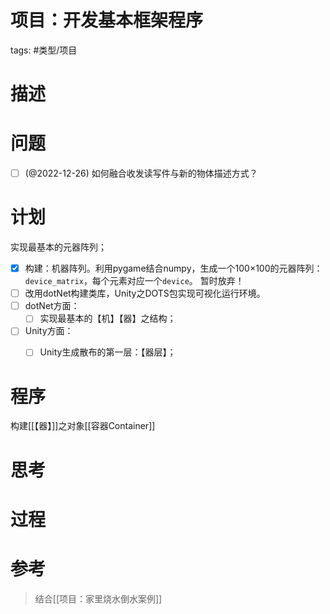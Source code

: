 # 项目：开发基本框架程序




tags:  #类型/项目 

# 描述



# 问题

- [ ] (@2022-12-26) 如何融合收发读写件与新的物体描述方式？

# 计划



实现最基本的元器阵列；

- [x] 构建：机器阵列。利用pygame结合numpy，生成一个100×100的元器阵列：`device_matrix`，每个元素对应一个`device`。
      暂时放弃！
- [ ] 改用dotNet构建类库，Unity之DOTS包实现可视化运行环境。
- [ ] dotNet方面：
	- [ ] 实现最基本的【机】【器】之结构；
- [ ] Unity方面：
	- [ ] Unity生成散布的第一层：【器层】；





# 程序


构建[[【器】]]之对象[[容器Container]]




# 思考





# 过程


# 参考


> 结合[[项目：家里烧水倒水案例]]
